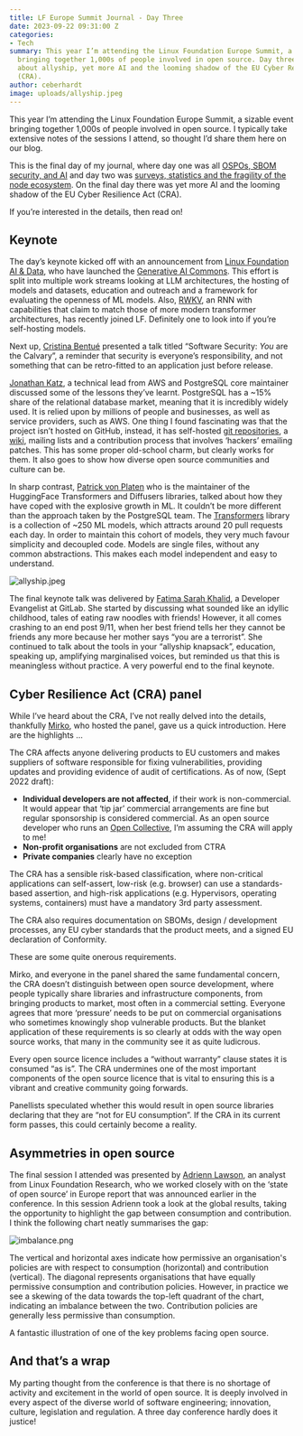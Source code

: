 ```yaml
---
title: LF Europe Summit Journal - Day Three
date: 2023-09-22 09:31:00 Z
categories:
- Tech
summary: This year I’m attending the Linux Foundation Europe Summit, a sizable event
  bringing together 1,000s of people involved in open source. Day three made us think
  about allyship, yet more AI and the looming shadow of the EU Cyber Resilience Act
  (CRA).
author: ceberhardt
image: uploads/allyship.jpeg
---
```


This year I’m attending the Linux Foundation Europe Summit, a sizable event bringing together 1,000s of people involved in open source. I typically take extensive notes of the sessions I attend, so thought I’d share them here on our blog.

This is the final day of my journal, where day one was all [OSPOs, SBOM security, and AI](https://blog.scottlogic.com/2023/09/20/lf-europe-summit-journal-day-one.html) and day two was [surveys, statistics and the fragility of the node ecosystem](https://blog.scottlogic.com/2023/09/20/lf-europe-summit-journal-day-two.html). On the final day there was yet more AI and the looming shadow of the EU Cyber Resilience Act (CRA).


If you’re interested in the details, then read on!


## Keynote

The day’s keynote kicked off with an announcement from [Linux Foundation AI & Data](https://lfaidata.foundation/), who have launched the [Generative AI Commons](https://lists.lfaidata.foundation/g/gen-ai-committee/topic/generative_ai_commons/101037047?p=,,,20,0,0,0::recentpostdate/sticky,,,20,2,0,101037047,previd%3D1693501603206346892,nextid%3D1691575566501182759&previd=1693501603206346892&nextid=1691575566501182759). This effort is split into multiple work streams looking at LLM architectures, the hosting of models and datasets, education and outreach and a framework for evaluating the openness of ML models. Also, [RWKV](https://github.com/BlinkDL/RWKV-LM), an RNN with capabilities that claim to match those of more modern transformer architectures, has recently joined LF. Definitely one to look into if you’re self-hosting models.

Next up, [Cristina Bentué](https://www.linkedin.com/in/cristina-bentue-8b5380209/?originalSubdomain=es) presented a talk titled “Software Security: _You_ are the Calvary”, a reminder that security is everyone’s responsibility, and not something that can be retro-fitted to an application just before release.

[Jonathan Katz](https://www.linkedin.com/in/jonathan-katz-6495532/), a technical lead from AWS and PostgreSQL core maintainer discussed some of the lessons they’ve learnt. PostgreSQL has a ~15% share of the relational database market, meaning that it is incredibly widely used. It is relied upon by millions of people and businesses, as well as service providers, such as AWS. One thing I found fascinating was that the project isn’t hosted on GitHub, instead, it has self-hosted [git repositories](https://git.postgresql.org/gitweb/), a [wiki](https://wiki.postgresql.org/wiki/Main_Page), mailing lists and a contribution process that involves ‘hackers’ emailing patches. This has some proper old-school charm, but clearly works for them. It also goes to show how diverse open source communities and culture can be.

In sharp contrast, [Patrick von Platen](https://www.linkedin.com/in/patrick-von-platen-343401123/?originalSubdomain=fr) who is the maintainer of the HuggingFace Transformers and Diffusers libraries, talked about how they have coped with the explosive growth in ML. It couldn’t be more different than the approach taken by the  PostgreSQL team. The [Transformers](https://github.com/huggingface/transformers) library is a collection of ~250 ML models, which attracts around 20 pull requests each day. In order to maintain this cohort of models, they very much favour simplicity and decoupled code. Models are single files, without any common abstractions. This makes each model independent and easy to understand. 

![allyship.jpeg](/uploads/allyship.jpeg)

The final keynote talk was delivered by [Fatima Sarah Khalid](https://www.linkedin.com/in/sugaroverflow/), a Developer Evangelist at GitLab. She started by discussing what sounded like an idyllic childhood, tales of eating raw noodles with friends! However, it all comes crashing to an end post 9/11, when her best friend tells her they cannot be friends any more because her mother says “you are a terrorist”. She continued to talk about the tools in your “allyship knapsack”, education, speaking up, amplifying marginalised voices, but reminded us that this is meaningless without practice. A very powerful end to the final keynote. 


## Cyber Resilience Act (CRA) panel

While I’ve heard about the CRA, I’ve not really delved into the details, thankfully [Mirko](https://www.linkedin.com/in/mirkoboehm/), who hosted the panel, gave us a quick introduction. Here are the highlights …

The CRA affects anyone delivering products to EU customers and makes suppliers of software responsible for fixing vulnerabilities, providing updates and providing evidence of audit of certifications. As of now, (Sept 2022 draft):


* **Individual developers are not affected**, if their work is non-commercial. It would appear that ‘tip jar’ commercial arrangements are fine but regular sponsorship is considered commercial. As an open source developer who runs an [Open Collective](https://opencollective.com/applause-button), I’m assuming the CRA will apply to me!
* **Non-profit organisations** are not excluded from CTRA
* **Private companies** clearly have no exception

The CRA has a sensible risk-based classification, where non-critical applications can self-assert, low-risk (e.g. browser) can use a standards-based assertion, and high-risk applications (e.g. Hypervisors, operating systems, containers) must have a mandatory 3rd party assessment.

The CRA also requires documentation on SBOMs, design / development processes, any EU cyber standards that the product meets, and a signed EU declaration of Conformity.

These are some quite onerous requirements. 

Mirko, and everyone in the panel shared the same fundamental concern, the CRA doesn’t distinguish between open source development, where people typically share libraries and infrastructure components,  from bringing products to market, most often in a commercial setting. Everyone agrees that more ‘pressure’ needs to be put on commercial organisations who sometimes knowingly shop vulnerable products. But the blanket application of these requirements is so clearly at odds with the way open source works, that many in the community see it as quite ludicrous. 

Every open source licence includes a “without warranty” clause states it is consumed “as is”. The CRA undermines one of the most important components of the open source licence that is vital to ensuring this is a vibrant and creative community going forwards.

Panellists speculated whether this would result in open source libraries declaring that they are “not for EU consumption”. If the CRA in its current form passes, this could certainly become a reality.


## Asymmetries in open source

The final session I attended was presented by [Adrienn Lawson](https://www.linkedin.com/in/adriennlawson/), an analyst from Linux Foundation Research, who we worked closely with on the ‘state of open source’ in Europe report that was announced earlier in the conference. In this session Adrienn took a look at the global results, taking the opportunity to highlight the gap between consumption and contribution. I think the following chart neatly summarises the gap:

![imbalance.png](/uploads/imbalance.png)

The vertical and horizontal axes indicate how permissive an organisation's policies are with respect to consumption (horizontal) and contribution (vertical). The diagonal represents organisations that have equally permissive consumption and contribution policies. However, in practice we see a skewing of the data towards the top-left quadrant of the chart, indicating an imbalance between the two. Contribution policies are generally less permissive than consumption.

A fantastic illustration of one of the key problems facing open source.

## And that’s a wrap

My parting thought from the conference is that there is no shortage of activity and excitement in the world of open source. It is deeply involved in every aspect of the diverse world of software engineering; innovation, culture, legislation and regulation. A three day conference hardly does it justice!
